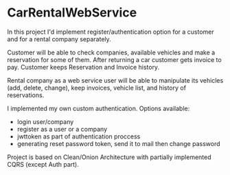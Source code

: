 # CarRentalWebService

In this project I'd implement register/authentication option for a customer and for a rental company separately. 

Customer will be able to check companies, available vehicles and make a reservation for some of them. After returning a car customer gets invoice to pay. Customer keeps Reservation and Invoice history. 

Rental company as a web service user will be able to manipulate its vehicles (add, delete, change), keep invoices, vehicle list, and history of reservations.

I implemented my own custom authentication. Options available:
- login user/company
- register as a user or a company
- jwttoken as part of authentication proccess
- generating reset password token, send it to mail then change password

Project is based on Clean/Onion Architecture with partially implemented CQRS (except Auth part).
